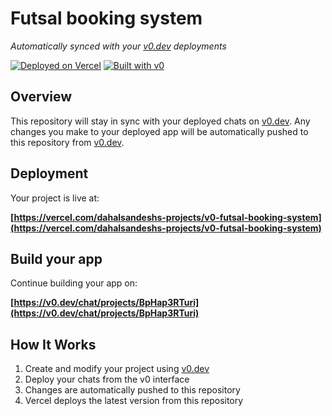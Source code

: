 # Futsal booking system

*Automatically synced with your [v0.dev](https://v0.dev) deployments*

[![Deployed on Vercel](https://img.shields.io/badge/Deployed%20on-Vercel-black?style=for-the-badge&logo=vercel)](https://vercel.com/dahalsandeshs-projects/v0-futsal-booking-system)
[![Built with v0](https://img.shields.io/badge/Built%20with-v0.dev-black?style=for-the-badge)](https://v0.dev/chat/projects/BpHap3RTuri)

## Overview

This repository will stay in sync with your deployed chats on [v0.dev](https://v0.dev).
Any changes you make to your deployed app will be automatically pushed to this repository from [v0.dev](https://v0.dev).

## Deployment

Your project is live at:

**[https://vercel.com/dahalsandeshs-projects/v0-futsal-booking-system](https://vercel.com/dahalsandeshs-projects/v0-futsal-booking-system)**

## Build your app

Continue building your app on:

**[https://v0.dev/chat/projects/BpHap3RTuri](https://v0.dev/chat/projects/BpHap3RTuri)**

## How It Works

1. Create and modify your project using [v0.dev](https://v0.dev)
2. Deploy your chats from the v0 interface
3. Changes are automatically pushed to this repository
4. Vercel deploys the latest version from this repository